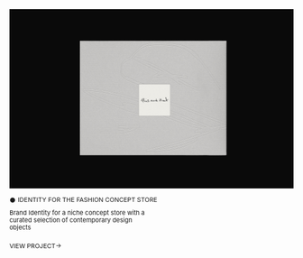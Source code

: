 ![Картинка](6b8b5e191341535.65ca263de9fa9.png)

<div style="margin-top: 2px; margin-bottom: 10px; font-family: 'Inter', sans-serif; font-size: 11px; line-height: 13px;">
  𒊹 IDENTITY FOR THE FASHION CONCEPT STORE
</div>

<div style="margin-bottom: 20px; width: 250px; font-family: 'Inter', sans-serif; font-size: 11px; line-height: 13px;">
  Brand Identity for a niche concept store with a curated selection of contemporary design objects
</div>

<div style="margin-bottom: 20px; font-family: 'Inter', sans-serif; font-size: 11px; line-height: 13px;">
  VIEW PROJECT→
</div>

<style>
p {
font-family: 'Inter', sans-serif; font-size: 11px; line-height: 13px;"
}
</style>

<head>
<link rel="preconnect" href="https://fonts.googleapis.com">
<link rel="preconnect" href="https://fonts.gstatic.com" crossorigin>
<link href="https://fonts.googleapis.com/css2?family=Inter:wght@440&display=swap" rel="stylesheet">
<head>
